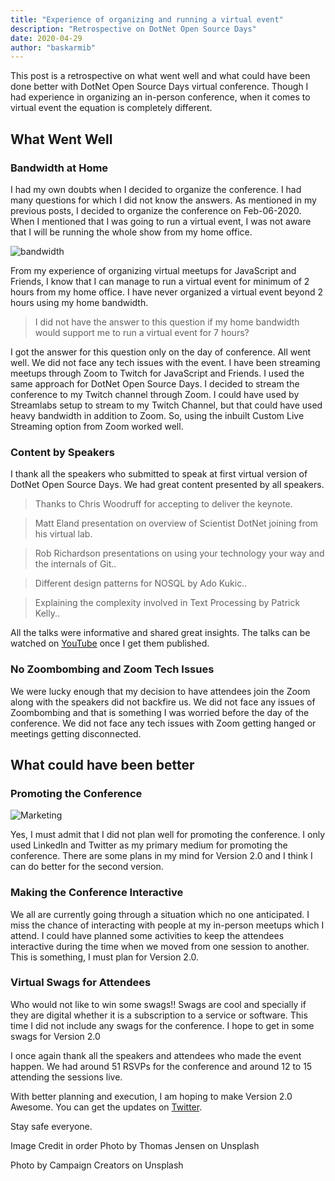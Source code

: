 ```yaml
---
title: "Experience of organizing and running a virtual event"
description: "Retrospective on DotNet Open Source Days"
date: 2020-04-29
author: "baskarmib"
---
```


This post is a retrospective on what went well and what could have been done better with DotNet Open Source Days virtual conference. 
Though I had experience in organizing an in-person conference, when it comes to virtual event the equation is completely different. 

## What Went Well

### Bandwidth at Home

I had my own doubts when I decided to organize the conference. I had many questions for which I did not know the answers.  As mentioned in my previous posts, I decided to organize the conference on Feb-06-2020. When I mentioned that I was going to run a virtual event, I was not aware that I will be running the whole show from my home office. 

<div class="card-image has-text-centered">
<img src="./assets/static/content/posts/2020/04/bandwidth.jpg?width=1000&height=300&position=centre&fit=cover&key=0ebf569" alt="bandwidth" />
</div>


From my experience of organizing virtual meetups for JavaScript and Friends, I know that I can manage to run a virtual event for minimum of 2 hours from my home office. I have never organized a virtual event beyond 2 hours using my home bandwidth. 

> I did not have the answer to this question if my home bandwidth would support me to run a virtual event for 7 hours?

I got the answer for this question only on the day of conference. All went well. We did not face any tech issues with the event.  I have been streaming meetups through Zoom to Twitch for JavaScript and Friends. I used the same approach for DotNet Open Source Days. I decided to stream the conference to my Twitch channel through Zoom.  I could have used by Streamlabs setup to stream to my Twitch Channel, but that could have used heavy bandwidth in addition to Zoom. So, using the inbuilt Custom Live Streaming option from Zoom worked well. 

### Content by Speakers

I thank all the speakers who submitted to speak at first virtual version of DotNet Open Source Days. We had great content presented by all speakers. 

> Thanks to Chris Woodruff for accepting to deliver the keynote.

> Matt Eland presentation on overview of Scientist DotNet joining from his virtual lab.

> Rob Richardson presentations on using your technology your way and the internals of Git..

> Different design patterns for NOSQL by Ado Kukic..

> Explaining the complexity involved in Text Processing by Patrick Kelly..

All the talks were informative and shared great insights. The talks can be watched on [YouTube](https://www.youtube.com/user/baskarmib/videos?view_as=subscriber) once I get them published.

### No Zoombombing and Zoom Tech Issues

We were lucky enough that my decision to have attendees join the Zoom along with the speakers did not backfire us. We did not face any issues of Zoombombing and that is something I was worried before the day of the conference. We did not face any tech issues with Zoom getting hanged or meetings getting disconnected.

## What could have been better

### Promoting the Conference


<div class="card-image has-text-centered">
<img src="./assets/static/content/posts/2020/04/campaign.jpg?width=1000&height=300&position=centre&fit=cover&key=0ebf569" alt="Marketing" />
</div>


Yes, I must admit that I did not plan well for promoting the conference. I only used LinkedIn and Twitter as my primary medium for promoting the conference. There are some plans in my mind for Version 2.0 and I think I can do better for the second version.  

### Making the Conference Interactive

We all are currently going through a situation which no one anticipated. I miss the chance of interacting with people at my in-person meetups which I attend. I could have planned some activities to keep the attendees interactive during the time when we moved from one session to another. This is something, I must plan for Version 2.0.

### Virtual Swags for Attendees

Who would not like to win some swags!! Swags are cool and specially if they are digital whether it is a subscription to a service or software. This time I did not include any swags for the conference. I hope to get in some swags for Version 2.0

I once again thank all the speakers and attendees who made the event happen. We had around 51 RSVPs for the conference and around 12 to 15 attending the sessions live. 

With better planning and execution, I am hoping to make Version 2.0 Awesome. You can get the updates on [Twitter](https://twitter.com/dotnetopensour1).

Stay safe everyone.

Image Credit in order
Photo by Thomas Jensen on Unsplash

Photo by Campaign Creators on Unsplash